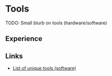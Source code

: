 # Tools

TODO: Small blurb on tools (hardware/software)

## Experience

## Links

- [List of unique tools (software)](https://dev.to/fayaz/tools-i-am-surprised-more-people-aren-t-using-2bn2)